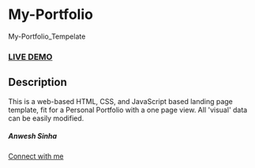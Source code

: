 # My-Portfolio
My-Portfolio_Tempelate

### <a href="https://codepen.io/anwesh-dev-ra/full/oNZavPL">LIVE DEMO</a> 

## Description
This is a web-based HTML, CSS, and JavaScript based landing page template, fit for a Personal Portfolio with a one page view.
All 'visual' data can be easily modified.

##### Anwesh Sinha
<a href="https://www.linkedin.com/in/anwesh-sinha-ba97691ab/">Connect with me</a>




  

